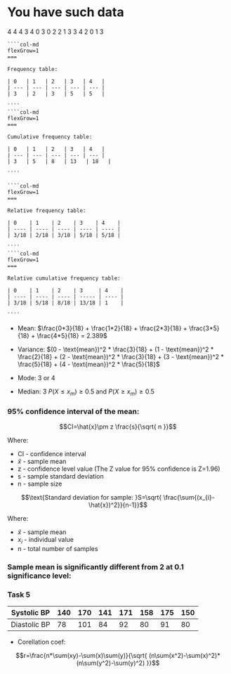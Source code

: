 # You have such data

4 4 4 3 4 0 3 0 2 2 1 3 3 4 2 0 1 3

`````col 
````col-md 
flexGrow=1
===

Frequency table:

| 0   | 1   | 2   | 3   | 4   | 
| --- | --- | --- | --- | --- |
| 3   | 2   | 3   | 5   | 5   |

```` 
````col-md 
flexGrow=1
===

Cumulative frequency table:

| 0   | 1   | 2   | 3   | 4   | 
| --- | --- | --- | --- | --- |
| 3   | 5   | 8   | 13   | 18   |

```` 
`````

`````col 
````col-md 
flexGrow=1
===

Relative frequency table:

| 0    | 1    | 2    | 3    | 4    | 
| ---- | ---- | ---- | ---- | ---- |
| 3/18 | 2/18 | 3/18 | 5/18 | 5/18 |

```` 
````col-md 
flexGrow=1
===

Relative cumulative frequency table:

| 0    | 1    | 2    | 3     | 4    | 
| ---- | ---- | ---- | ----- | ---- |
| 3/18 | 5/18 | 8/18 | 13/18 | 1    |

```` 
`````

- Mean: $\frac{0*3}{18} + \frac{1*2}{18} + \frac{2*3}{18} + \frac{3*5}{18} + \frac{4*5}{18} = 2.389$

- Variance: $(0 - \text{mean})^2 * \frac{3}{18} + (1 - \text{mean})^2 * \frac{2}{18} + (2 - \text{mean})^2 * \frac{3}{18} + (3 - \text{mean})^2 * \frac{5}{18} + (4 - \text{mean})^2 * \frac{5}{18}$

- Mode: 3 or 4
- Median: 3 $P(X\leq x_{m})\geq 0.5$ and $P(X \geq x_{m})\geq 0.5$



### 95% confidence interval of the mean: 

$$CI=\hat{x}\pm z \frac{s}{\sqrt{ n }}$$

Where:
- CI - confidence interval
- $\hat{x}$ - sample mean
- z - confidence level value (The Z value for 95% confidence is Z=1.96)
- s - sample standard deviation
- n - sample size

$$\text{Standard deviation for sample: }S=\sqrt{ \frac{\sum{(x_{i}-\hat{x})^2}}{n-1}}$$

Where:
- $\hat{x}$ - sample mean
- $x_{i}$ - individual value
- n - total number of samples

### Sample mean is significantly different from 2 at 0.1 significance level:



### Task 5

| Systolic BP  | 140 | 170 | 141 | 171 | 158 | 175 | 150 |
| ------------ | --- | --- | --- | --- | --- | --- | --- |
| Diastolic BP | 78  | 101 | 84  | 92  | 80  | 91  | 80  | 

- Corellation coef:

$$r=\frac{n*\sum(xy)-\sum(x)\sum(y)}{\sqrt{ (n\sum(x^2)-\sum(x)^2)*(n\sum(y^2)-\sum(y)^2) }}$$

